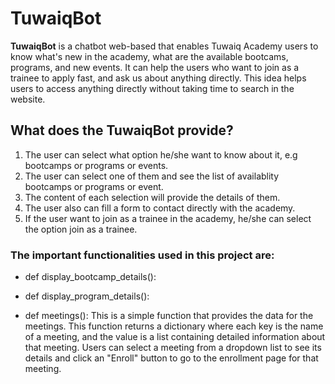 # TuwaiqBot 

**TuwaiqBot** is a chatbot web-based that enables Tuwaiq Academy users to know what's new in the academy, what are the available bootcams, programs, and new events. It can help the users who want to join as a trainee to apply fast, and ask us about anything directly. 
This idea helps users to access anything directly without taking time to search in the website.


## What does the TuwaiqBot provide?
1. The user can select what option he/she want to know about it, e.g bootcamps or programs or events.
2. The user can select one of them and see the list of availablity bootcamps or programs or event.
3. The content of each selection will provide the details of them.
4. The user also can fill a form to contact directly with the academy.
5. If the user want to join as a trainee in the academy, he/she can select the option join as a trainee.

 
### The important functionalities used in this project are: 
- def display_bootcamp_details():

- def display_program_details():

- def meetings():
This is a simple function that provides the data for the meetings. This function returns a dictionary where each key is the name of a meeting, and the value is a list containing detailed information about that meeting. Users can select a meeting from a dropdown list to see its details and click an "Enroll" button to go to the enrollment page for that meeting. 


